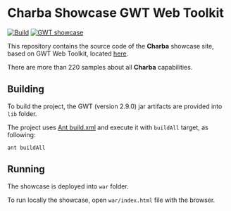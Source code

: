 # Charba Showcase GWT Web Toolkit

<p align="left">
  <a href="https://github.com/pepstock-org/Charba-Showcase/actions/workflows/build.yaml"><img alt="Build" src="https://github.com/pepstock-org/Charba-Showcase/workflows/Build/badge.svg?branch=master"></a>
  <a href="https://pepstock-org.github.io/Charba-Showcase/"><img alt="GWT showcase" src="https://img.shields.io/badge/Showcase-GWT-F27173.svg"></a>
</p>

This repository contains the source code of the **Charba** showcase site, based on GWT Web Toolkit, located [here](https://pepstock-org.github.io/Charba-Showcase/).

There are more than 220 samples about all **Charba** capabilities.

## Building

To build the project, the GWT (version 2.9.0) jar artifacts are provided into `lib` folder.

The project uses [Ant build.xml](https://github.com/pepstock-org/Charba-Showcase/blob/4.1/build.xml) and execute it with  `buildAll` target, as following:

```
ant buildAll
```

## Running

The showcase is deployed into `war` folder.

To run locally the showcase, open `war/index.html` file with the browser.
